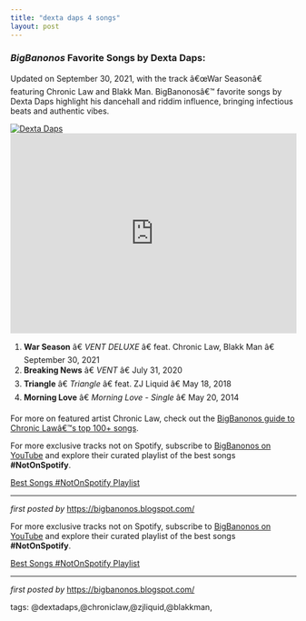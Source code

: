 ```yaml
---
title: "dexta daps 4 songs"
layout: post
---
```

<h3><em>BigBanonos</em> Favorite Songs by Dexta Daps:</h3> <p>Updated on September 30, 2021, with the track â€œWar Seasonâ€ featuring Chronic Law and Blakk Man. BigBanonosâ€™ favorite songs by Dexta Daps highlight his dancehall and riddim influence, bringing infectious beats and authentic vibes.</p> <!--Image-->
<div class="separator"> <a href="https://www.dancehallmag.com/assets/2023/11/dexta-daps.jpg" > <img alt="Dexta Daps" src="https://www.dancehallmag.com/assets/2023/11/dexta-daps.jpg" /> </a>
</div> <!--Spotify Playlist Embed-->
<iframe allow="autoplay; clipboard-write; encrypted-media; fullscreen; picture-in-picture" allowfullscreen="" frameborder="0" height="352" loading="lazy" src="https://open.spotify.com/embed/playlist/0fD6mkXqg6TNYSyni7fj1r?utm_source=generator" width="100%"></iframe> <!--Song Listings-->
<ol> <li><strong>War Season</strong> â€ <em>VENT DELUXE</em> â€ feat. Chronic Law, Blakk Man â€ September 30, 2021</li> <li><strong>Breaking News</strong> â€ <em>VENT</em> â€ July 31, 2020</li> <li><strong>Triangle</strong> â€ <em>Triangle</em> â€ feat. ZJ Liquid â€ May 18, 2018</li> <li><strong>Morning Love</strong> â€ <em>Morning Love - Single</em> â€ May 20, 2014</li>
</ol> <!--Link to Chronic Law Guide-->
<div> <p>For more on featured artist Chronic Law, check out the <a href="https://bigbanonos.blogspot.com/2024/10/chronic-law-105-songs.html" target="_blank">BigBanonos guide to Chronic Lawâ€™s top 100+ songs</a>.</p>
</div> <!--Subscribe and Playlist Links-->
<div> <p>For more exclusive tracks not on Spotify, subscribe to <a href="https://www.youtube.com/@BigBanonos" target="_blank">BigBanonos on YouTube</a> and explore their curated playlist of the best songs <strong>#NotOnSpotify</strong>.</p> <p><a href="https://www.youtube.com/playlist?list=PLtuNtuTatqI0kFahUCbtbfenC_ET5O_tr" target="_blank">Best Songs #NotOnSpotify Playlist<br /></a></p></div> <hr /> <p><em>first posted by</em> <a href="https://bigbanonos.blogspot.com/" rel="noopener" target="_new">https://bigbanonos.blogspot.com/</a></p>


<!--Subscribe and Playlist Links-->
<div>
    <p>For more exclusive tracks not on Spotify, subscribe to <a href="https://www.youtube.com/@BigBanonos" target="_blank">BigBanonos on YouTube</a> and explore their curated playlist of the best songs <strong>#NotOnSpotify</strong>.</p>
    <p><a href="https://www.youtube.com/playlist?list=PLtuNtuTatqI0kFahUCbtbfenC_ET5O_tr" target="_blank">Best Songs #NotOnSpotify Playlist<br /></a></p></div>

<hr />

<p><em>first posted by</em> <a href="https://bigbanonos.blogspot.com/" rel="noopener" target="_new">https://bigbanonos.blogspot.com/</a></p>

<p>tags: @dextadaps,@chroniclaw,@zjliquid,@blakkman,</p>
